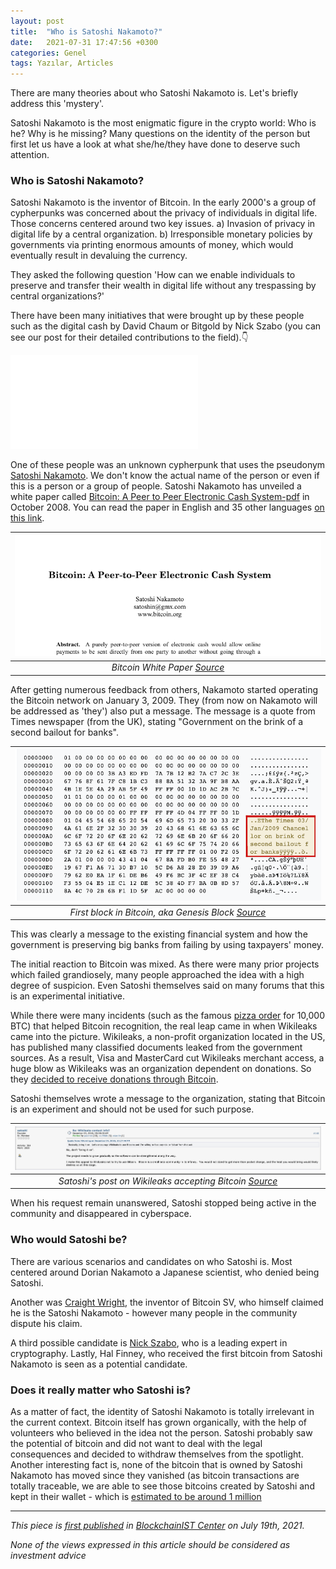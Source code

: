 ```yaml
---
layout: post
title:  "Who is Satoshi Nakamoto?"
date:   2021-07-31 17:47:56 +0300
categories: Genel
tags: Yazılar, Articles
---
```


There are many theories about who Satoshi Nakamoto is. Let's briefly address this 'mystery'. 

Satoshi Nakamoto is the most enigmatic figure in the crypto world: Who is he? Why is he missing? Many questions on the identity of the person but first let us have a look at what she/he/they have done to deserve such attention.

### Who is Satoshi Nakamoto?
Satoshi Nakamoto is the inventor of Bitcoin. In the early 2000's a group of cypherpunks was concerned about the privacy of individuals in digital life. Those concerns centered around two key issues. a) Invasion of privacy in digital life by a central organization. b) Irresponsible monetary policies by governments via printing enormous amounts of money, which would eventually result in devaluing the currency.

They asked the following question 'How can we enable individuals to preserve and transfer their wealth in digital life without any trespassing by central organizations?'

There have been many initiatives that were brought up by these people such as the digital cash by David Chaum or Bitgold by Nick Szabo (you can see our post for their detailed contributions to the field).👇

 ![pioneers](genel/2021/07/05/early-pioneers-of-blockchain-technology.html)

One of these people was an unknown cypherpunk that uses the pseudonym [Satoshi Nakamoto](https://en.wikipedia.org/wiki/Satoshi_Nakamoto). We don't know the actual name of the person or even if this is a person or a group of people. Satoshi Nakamoto has unveiled a white paper called [Bitcoin: A Peer to Peer Electronic Cash System-pdf](https://bitcoin.org/bitcoin.pdf) in October 2008. You can read the paper in English and 35 other languages [on this link](https://bitcoin.org/en/bitcoin-paper). 

| ![Bitcoin_White_Paper](/assets/Bitcoin-white-paper_800.png)|
|:--:| 
| *Bitcoin White Paper [Source](https://bitcoin.org/en/bitcoin-paper)*|

After getting numerous feedback from others, Nakamoto started operating the Bitcoin network on January 3, 2009. They (from now on Nakamoto will be addressed as 'they') also put a message. The message is a quote from Times newspaper (from the UK), stating "Government on the brink of a second bailout for banks".

| ![genesis_block](/assets/genesis-block_800.png)|
|:--:| 
| *First block in Bitcoin, aka Genesis Block [Source](https://en.bitcoin.it/wiki/Genesis_block)*|

This was clearly a message to the existing financial system and how the government is preserving big banks from failing by using taxpayers' money.

The initial reaction to Bitcoin was mixed. As there were many prior projects which failed grandiosely, many people approached the idea with a high degree of suspicion. Even Satoshi themselves said on many forums that this is an experimental initiative.

While there were many incidents (such as the famous [pizza order](https://finance.yahoo.com/news/bitcoin-pizza-day-sees-first-112000121.html) for 10,000 BTC) that helped Bitcoin recognition, the real leap came in when Wikileaks came into the picture. Wikileaks, a non-profit organization located in the US, has published many classified documents leaked from the government sources. As a result, Visa and MasterCard cut Wikileaks merchant access, a huge blow as Wikileaks was an organization dependent on donations. So they [decided to receive donations through Bitcoin](https://twitter.com/wikileaks/status/80774521350668288). 

Satoshi themselves wrote a message to the organization, stating that Bitcoin is an experiment and should not be used for such purpose. 

| ![satoshi_message](/assets/satoshi_wikileaks.png)|
|:--:| 
| *Satoshi's post on Wikileaks accepting Bitcoin [Source](https://bitcointalk.org/index.php?topic=1735.msg26999#msg26999)*|

When his request remain unanswered, Satoshi stopped being active in the community and disappeared in cyberspace. 

### Who would Satoshi be?

There are various scenarios and candidates on who Satoshi is. Most centered around Dorian Nakamoto a Japanese scientist, who denied being Satoshi. 

Another was [Craight Wright](https://en.wikipedia.org/wiki/Craig_Steven_Wright), the inventor of Bitcoin SV, who himself claimed he is the Satoshi Nakamoto - however many people in the community dispute his claim. 

A third possible candidate is [Nick Szabo](https://twitter.com/nickszabo4), who is a leading expert in cryptography. Lastly, Hal Finney, who received the first bitcoin from Satoshi Nakamoto is seen as a potential candidate. 

### Does it really matter who Satoshi is?

As a matter of fact, the identity of Satoshi Nakamoto is totally irrelevant in the current context. Bitcoin itself has grown organically, with the help of volunteers who believed in the idea not the person. Satoshi probably saw the potential of bitcoin and did not want to deal with the legal consequences and decided to withdraw themselves from the spotlight. Another interesting fact is, none of the bitcoin that is owned by Satoshi Nakamoto has moved since they vanished (as bitcoin transactions are totally traceable, we are able to see those bitcoins created by Satoshi and kept in their wallet - which is [estimated to be around 1 million](https://decrypt.co/34810/how-many-bitcoin-does-its-inventor-satoshi-nakamoto-still-own)

---
*This piece is [first published](https://medium.com/bcistcenter/who-is-satoshi-nakamoto-83b5f3b0ac2e) in [BlockchainIST Center](https://medium.com/blockchainist-center) on July 19th, 2021.*

*None of the views expressed in this article should be considered as investment advice*
